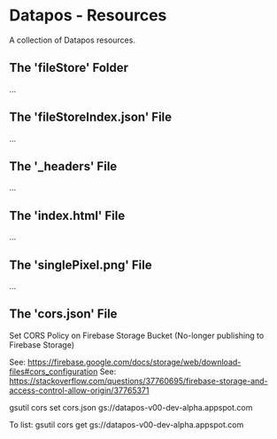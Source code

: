 # Datapos - Resources

A collection of Datapos resources.

## The 'fileStore' Folder

...

## The 'fileStoreIndex.json' File

...

## The '\_headers' File

...

## The 'index.html' File

...

## The 'singlePixel.png' File

...

## The 'cors.json' File

Set CORS Policy on Firebase Storage Bucket (No-longer publishing to Firebase Storage)

See: https://firebase.google.com/docs/storage/web/download-files#cors_configuration
See: https://stackoverflow.com/questions/37760695/firebase-storage-and-access-control-allow-origin/37765371

gsutil cors set cors.json gs://datapos-v00-dev-alpha.appspot.com

To list: gsutil cors get gs://datapos-v00-dev-alpha.appspot.com
